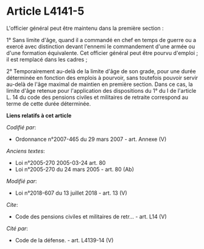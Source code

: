 # Article L4141-5

L'officier général peut être maintenu dans la première section :

1° Sans limite d'âge, quand il a commandé en chef en temps de guerre ou a exercé avec distinction devant l'ennemi le
commandement d'une armée ou d'une formation équivalente. Cet officier général peut être pourvu d'emploi ; il est remplacé
dans les cadres ;

2° Temporairement au-delà de la limite d'âge de son grade, pour une durée déterminée en fonction des emplois à pourvoir, sans
toutefois pouvoir servir au-delà de l'âge maximal de maintien en première section. Dans ce cas, la limite d'âge retenue pour
l'application des dispositions du 1° du I de l'article L. 14 du code des pensions civiles et militaires de retraite
correspond au terme de cette durée déterminée.

**Liens relatifs à cet article**

_Codifié par_:

  - Ordonnance n°2007-465 du 29 mars 2007 - art. Annexe (V)

_Anciens textes_:

  - Loi n°2005-270 2005-03-24 art. 80
  - Loi n°2005-270 du 24 mars 2005 - art. 80 (Ab)

_Modifié par_:

  - Loi n°2018-607 du 13 juillet 2018 - art. 13 (V)

_Cite_:

  - Code des pensions civiles et militaires de retr... - art. L14 (V)

_Cité par_:

  - Code de la défense. - art. L4139-14 (V)
